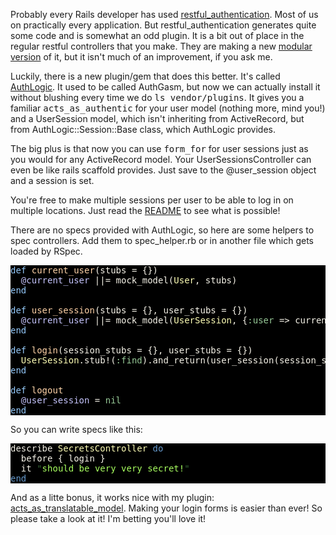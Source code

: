 Probably every Rails developer has used <a href="http://github.com/technoweenie/restful-authentication" target="_blank">restful_authentication</a>. Most of us on practically every application. But restful_authentication generates quite some code and is somewhat an odd plugin. It is a bit out of place in the regular restful controllers that you make. They are making a new <a href="http://github.com/technoweenie/restful-authentication/tree/modular" target="_blank">modular version</a> of it, but it isn't much of an improvement, if you ask me.

Luckily, there is a new plugin/gem that does this better. It's called <a href="http://github.com/binarylogic/authlogic" target="_blank">AuthLogic</a>. It used to be called AuthGasm, but now we can actually install it without blushing every time we do <tt>ls vendor/plugins</tt>. It gives you a familiar <tt>acts_as_authentic</tt> for your user model (nothing more, mind you!) and a UserSession model, which isn't inheriting from ActiveRecord, but from AuthLogic::Session::Base class, which AuthLogic provides.
<!--more-->
The big plus is that now you can use <tt>form_for</tt> for user sessions just as you would for any ActiveRecord model. Your UserSessionsController can even be like rails scaffold provides. Just save to the @user_session object and a session is set.

You're free to make multiple sessions per user to be able to log in on multiple locations. Just read the <a href="http://github.com/binarylogic/authlogic/tree/master/README.rdoc" target="_blank">README</a> to see what is possible!

There are no specs provided with AuthLogic, so here are some helpers to spec controllers. Add them to spec_helper.rb or in another file which gets loaded by RSpec.

<pre style="background: #000000; color: #f6f3e8; font-family: Monaco, monospace" class="ir_black"><font color="#96cbfe">def</font>&nbsp;<font color="#ffd2a7">current_user</font>(stubs = {})
&nbsp;&nbsp;<font color="#c6c5fe">@current_user</font>&nbsp;||= mock_model(<font color="#ffffb6">User</font>, stubs)
<font color="#96cbfe">end</font>

<font color="#96cbfe">def</font>&nbsp;<font color="#ffd2a7">user_session</font>(stubs = {}, user_stubs = {})
&nbsp;&nbsp;<font color="#c6c5fe">@current_user</font>&nbsp;||= mock_model(<font color="#ffffb6">UserSession</font>, {<font color="#99cc99">:user</font>&nbsp;=&gt; current_user(user_stubs)}.merge(stubs))
<font color="#96cbfe">end</font>

<font color="#96cbfe">def</font>&nbsp;<font color="#ffd2a7">login</font>(session_stubs = {}, user_stubs = {})
&nbsp;&nbsp;<font color="#ffffb6">UserSession</font>.stub!(<font color="#99cc99">:find</font>).and_return(user_session(session_stubs, user_stubs))
<font color="#96cbfe">end</font>

<font color="#96cbfe">def</font>&nbsp;<font color="#ffd2a7">logout</font>
&nbsp;&nbsp;<font color="#c6c5fe">@user_session</font>&nbsp;= <font color="#99cc99">nil</font>
<font color="#96cbfe">end</font></pre>

So you can write specs like this:

<pre style="background: #000000; color: #f6f3e8; font-family: Monaco, monospace" class="ir_black">describe <font color="#ffffb6">SecretsController</font>&nbsp;<font color="#6699cc">do</font>
&nbsp;&nbsp;before { login }
&nbsp;&nbsp;it <font color="#336633">&quot;</font><font color="#a8ff60">should be very very secret!</font><font color="#336633">&quot;</font>
<font color="#6699cc">end</font></pre>

And as a litte bonus, it works nice with my plugin: <a href="http://iain.nl/2008/09/acts_as_translatable_model-plugin/">acts_as_translatable_model</a>. Making your login forms is easier than ever! So please take a look at it! I'm betting you'll love it!